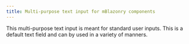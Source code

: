 ```yaml
---
title: Multi-purpose text input for mBlazonry components
---
```


This multi-purpose text input is meant for standard user inputs. This is a default text field and can by used in a variety of manners.